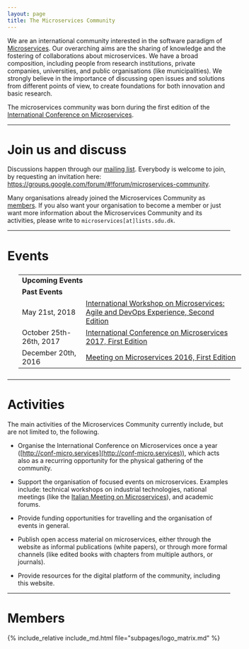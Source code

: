 ```yaml
---
layout: page
title: The Microservices Community
---
```


We are an international community interested in the software paradigm of [Microservices](https://en.wikipedia.org/wiki/Microservices). Our overarching aims are the sharing of knowledge and the fostering of collaborations about microservices. We have a broad composition, including people from research institutions, private companies, universities, and public organisations (like municipalities). We strongly believe in the importance of discussing open issues and solutions from different points of view, to create foundations for both innovation and basic research.

The microservices community was born during the first edition of the [International Conference on Microservices](http://conf-micro.services).

---

# Join us and discuss

Discussions happen through our [mailing list](https://groups.google.com/forum/#!forum/microservices-community). Everybody is welcome to join, by requesting an invitation here: <span style="word-wrap: break-word;"><a href="https://groups.google.com/forum/#!forum/microservices-community">https://groups.google.com/forum/#!forum/microservices-community</a></span>.

Many organisations already joined the Microservices Community as [members](#members). If you also want your organisation to become a member or just want more information about the Microservices Community and its activities, please write to <code>microservices[at]lists.sdu.dk</code>.

---

# Events


<table class="table" style="margin:25px;">
  <tbody>
    <tr><td colspan="2"><strong>Upcoming Events</strong></td></tr>
    <tr><td colspan="2"><strong>Past Events</strong></td></tr>
    <tr>
      <td>May 21st, 2018</td>
      <td><a href="https://sites.google.com/view/made18/">International Workshop on Microservices: Agile and DevOps Experience, Second Edition</a></td>
    </tr>
    <tr>
      <td>October 25th-26th, 2017</td>
      <td><a href="http://conf-micro.services/">International Conference on Microservices 2017, First Edition</a></td>
    </tr>
    <tr>
      <td>December 20th, 2016</td>
      <td><a href="http://www.italianasoftware.com/mom2016_eng.html">Meeting on Microservices 2016, First Edition</a></td>
    </tr>
  </tbody>
</table>

---

# Activities

The main activities of the Microservices Community currently include, but are not limited to, the following.

- Organise the International Conference on Microservices once a year ([http://conf-micro.services](http://conf-micro.services)), which acts also as a recurring opportunity for the physical gathering of the community.

- Support the organisation of focused events on microservices. Examples include: technical workshops on industrial technologies, national meetings (like the [Italian Meeting on Microservices](http://www.italianasoftware.com/mom2016_eng.html)), and academic forums.

- Provide funding opportunities for travelling and the organisation of events in general.

- Publish open access material on microservices, either through the website as informal publications (white papers), or through more formal channels (like edited books with chapters from multiple authors, or journals).

- Provide resources for the digital platform of the community, including this website.

---

# Members

  {% include_relative include_md.html file="subpages/logo_matrix.md" %}
